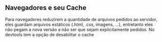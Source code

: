 ## Navegadores e seu Cache

Para navegadores reduzirem a quantidade de arquivos pedidos ao servidor, eles guardam arquivos estáticos (.html, .css, imagens, ...), entretanto eles não pegam a nova versão a não ser que sejam explicitamente pedidos. No devtools tem a opção de desabilitar o cache
